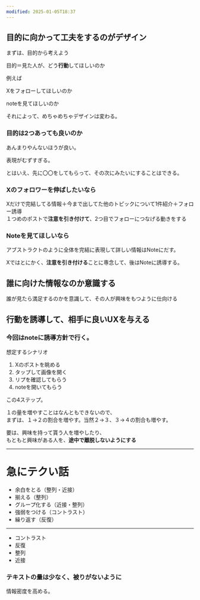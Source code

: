 ```yaml
---
modified: 2025-01-05T18:37
---
```

  

  

## 目的に向かって工夫をするのがデザイン

まずは、目的から考えよう

目的＝見た人が、どう**行動**してほしいのか

  

例えば

Xをフォローしてほしいのか

noteを見てほしいのか

それによって、めちゃめちゃデザインは変わる。

  

### 目的は2つあっても良いのか

あんまりやんないほうが良い。

表現がむずすぎる。

とはいえ、先に〇〇をしてもらって、その次にみたいにすることはできる。

  

### Xのフォロワーを伸ばしたいなら

Xだけで完結してる情報＋今まで出してた他のトピックについて1件紹介＋フォロー誘導  
１つめのポストで**注意を引き付けて**、2つ目でフォローにつなげる動きをする

  

### Noteを見てほしいなら

アブストラクトのように全体を完結に表現して詳しい情報はNoteにだす。

Xではとにかく、**注意を引き付ける**ことに専念して、後はNoteに誘導する。

  

  

## 誰に向けた情報なのか意識する

誰が見たら満足するのかを意識して、その人が興味をもつように仕向ける

  

## 行動を誘導して、相手に良いUXを与える

  

### 今回はnoteに誘導方針で行く。

想定するシナリオ

1. Xのポストを眺める
2. タップして画像を開く
3. リプを確認してもらう
4. noteを開いてもらう

この4ステップ。

１の量を増やすことはなんともできないので、  
まずは、１→２の割合を増やす。当然２→３、３→４の割合も増やす。  

要は、興味を持って貰う人を増やしたり、  
もともと興味がある人を、**途中で離脱しないようにする**

  

  

---

  

  

  

  

# 急にテクい話

  

- 余白をとる（整列・近接）
- 揃える（整列）
- グループ化する（近接・整列）
- 強弱をつける（コントラスト）
- 繰り返す（反復）

---

  

- コントラスト
- 反復
- 整列
- 近接

  

  

### テキストの量は少なく、被りがないように

情報密度を高める。